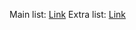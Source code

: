 Main list: <a href="https://raw.githubusercontent.com/lukaskronus/FukuroFilter/main/filter.txt">Link</a>
Extra list: <a href="https://raw.githubusercontent.com/lukaskronus/FukuroFilter/main/extra.txt">Link</a>